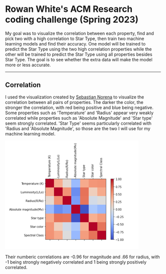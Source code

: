 # Rowan White's ACM Research coding challenge (Spring 2023)

My goal was to visualize the correlation between each property, find and pick two with a high correlation to Star Type, then train two machine learning models and find their accuracy. One model will be trained to predict the Star Type using the two high correlation properties while the other will be trained to predict the Star Type using all properties besides Star Type. The goal is to see whether the extra data will make the model more or less accurate. 

---

## Correlation

I used the visualization created by [Sebastian Norena](https://medium.com/@sebastiannorena/finding-correlation-between-many-variables-multidimensional-dataset-with-python-5deb3f39ffb3) to visualize the correlation between all pairs of properties. The darker the color, the stronger the correlation, with red being positive and blue being negative. Some properties such as 'Temperature' and 'Radius' appear very weakly correlated while properties such as 'Absolute Magnitude' and 'Star type' seem strongly correlated. 'Star Type' seems particularly correlated with 'Radius and 'Absolute Magnitude', so those are the two I will use for my machine learning model. 

![image](https://github.com/Rowan-White/ACM-Research-coding-challenge-23S/blob/8242d4dc7fbdddc2949b931dca3da62159d0abf0/images/Star-Properties-Correlation.png)

Their numberic correlations are -0.96 for magnitude and .66 for radius, with -1 being strongly negatively correlated and 1 being strongly positively correlated.

